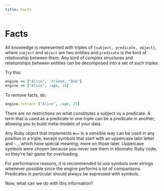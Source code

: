 ```yaml
---
title: Facts
---
```


# Facts

All knowledge is represented with triples of `{subject, predicate, object}`, where `subject` and `object` are two entities and `predicate` is the kind of relationship between them.
Any kind of complex structures and relationships between entities can be decomposed into a set of such triples.

Try this:

```ruby
engine << ["Alice", :friend, "Bob"]
engine << ["Alice", :age, 35]
```

To remove facts, do:

```ruby
engine.retract ["Alice", :age, 35]
```

There are no restrictions on what constitutes a subject vs a predicate. A term that is used as a predicate in one triple can be a predicate in another, allowing you to build meta-models of your data.

Any Ruby object that implements `#==` in a sensible way can be used in any position in a triple, except symbols that start with an uppercase latin letter and `:_`, which have special meaning; more on those later. Uppercase symbols were chosen because you never see them in idiomatic Ruby code, so they're fair game for overloading.

For performance reasons, it is recommended to use symbols over strings whenever possible since the engine performs a lot of comparisons. Predicates in particular should always be expressed with symbols.

Now, what can we do with this information?
